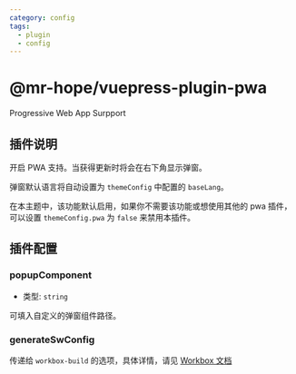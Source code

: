 ```yaml
---
category: config
tags:
  - plugin
  - config
---
```


# @mr-hope/vuepress-plugin-pwa

Progressive Web App Surpport

## 插件说明

开启 PWA 支持。当获得更新时将会在右下角显示弹窗。

弹窗默认语言将自动设置为 `themeConfig` 中配置的 `baseLang`。

在本主题中，该功能默认启用，如果你不需要该功能或想使用其他的 pwa 插件，可以设置 `themeConfig.pwa` 为 `false` 来禁用本插件。

## 插件配置

### popupComponent

- 类型: `string`

可填入自定义的弹窗组件路径。

### generateSwConfig

传递给 `workbox-build` 的选项，具体详情，请见 [Workbox 文档](https://developers.google.com/web/tools/workbox/reference-docs/latest/module-workbox-build#.generateSW)
